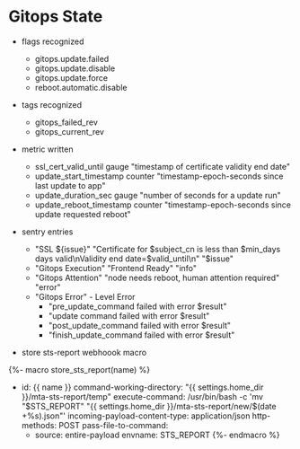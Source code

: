 # Gitops State

+ flags recognized
  + gitops.update.failed
  + gitops.update.disable
  + gitops.update.force
  + reboot.automatic.disable

+ tags recognized
  + gitops_failed_rev
  + gitops_current_rev

+ metric written
  + ssl_cert_valid_until gauge "timestamp of certificate validity end date"
  + update_start_timestamp counter "timestamp-epoch-seconds since last update to app"
  + update_duration_sec gauge "number of seconds for a update run"
  + update_reboot_timestamp counter "timestamp-epoch-seconds since update requested reboot"

+ sentry entries
  + "SSL ${issue}" "Certificate for $subject_cn is less than $min_days days valid\nValidity end date=$valid_until\n" "$issue"
  + "Gitops Execution" "Frontend Ready" "info"
  + "Gitops Attention" "node needs reboot, human attention required" "error"
  + "Gitops Error" - Level Error
    + "pre_update_command failed with error $result"
    + "update command failed with error $result"
    + "post_update_command failed with error $result"
    + "finish_update_command failed with error $result"

+ store sts-report webhoook macro

{%- macro store_sts_report(name) %}
- id: {{ name }}
  command-working-directory: "{{ settings.home_dir }}/mta-sts-report/temp"
  execute-command: /usr/bin/bash -c 'mv "$STS_REPORT" "{{ settings.home_dir }}/mta-sts-report/new/$(date +%s).json"'
  incoming-payload-content-type: application/json
  http-methods: POST
  pass-file-to-command:
    - source: entire-payload
      envname: STS_REPORT
{%- endmacro %}
